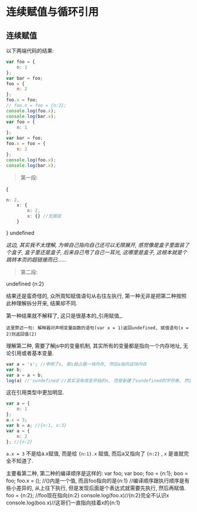 <!--
Created: Mon Aug 26 2019 15:16:57 GMT+0800 (China Standard Time)
Modified: Mon Aug 26 2019 15:16:57 GMT+0800 (China Standard Time)
-->
# 连续赋值与循环引用

## 连续赋值

以下两端代码的结果: 

``` js
var foo = {
    n: 1
};
var bar = foo;
foo = {
    n: 2
};
foo.x = foo;
// foo.n = foo = {n:2}; 
console.log(foo.x);
console.log(bar.x);
var foo = {
    n: 1
};
var bar = foo;
foo.x = foo = {
    n: 2
};
console.log(foo.x);
console.log(bar.x);
```

> 第一段: 

{

``` js
n: 2,
    x: {
        n: 2,
        x: {} //无限层
    }
```

}
undefined

_这边, 其实我不太理解, 为嘛自己指向自己还可以无限展开, 感觉像是盒子里面装了个盒子, 盒子里还是盒子, 后来自己甩了自己一耳光, 这哪里是盒子, 这根本就是个跳转本页的超链接而已......_

> 第二段: 

undefined
{n:2}

结果还是蛮奇怪的, 众所周知赋值语句从右往左执行, 第一种无非是把第二种按照此种理解拆分开来, 结果却不同. 

第一种结果就不解释了, 这只是很基本的_引用赋值_. 

`这里赘述一句: 解释器对声明变量函数的语句(var x = 1)返回undefined, 赋值语句(x = 2)则返回值(2)` 

理解第二种, 需要了解js中的变量机制, 其实所有的变量都是指向一个内存地址, 无论引用或者基本变量. 

``` js
var a = 's'; //申明了s, 那s就占据一块内存, 然后a指向这块内存
var b;
var a = a + b;
log(a) //'sundefined'//其实没有改变开始的s, 而是新建了sundefined的字符串, 然后改变a的指向, 垃圾回收器发现没人要s了, 就收走了。 
```

这在引用类型中更加明显. 

``` js
var a = {
    n: 1
};
a.x = 3;
var b = a; //{n:1, x:3}
var a = {
    n: 2
}; //{n:2}
```

`a.x = 3` 不是给a.x赋值, 而是给 `{n:1}.x` 赋值, 而后a又指向了 `{n:2}` , `x` 是谁就完全不知道了. 

主要看第二种, 第二种的编译顺序是这样的: 
var foo; 
var boo; 
foo = {n:1}; 
boo = foo; 
foo.x = (); //()内是一个值, 而且foo指向的是{n:1}
//编译顺序跟执行顺序是有些小差异的, 从上往下执行, 但是发现后面是个表达式就需要先执行, 然后再赋值. 
foo = {n:2}; //foo现在指向{n:2}
console.log(foo.x)//{n:2}完全不认识x
console.log(boo.x)//这哥们一直指向挂着x的{n:1}

##  

